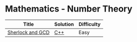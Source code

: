 # Mathematics - Number Theory

| Title | Solution | Difficulty |
| ----- | -------- | ---------- |
| [Sherlock and GCD](https://www.hackerrank.com/challenges/sherlock-and-gcd) | [C++](./Sherlock%20and%20GCD/main.cpp) | Easy |
